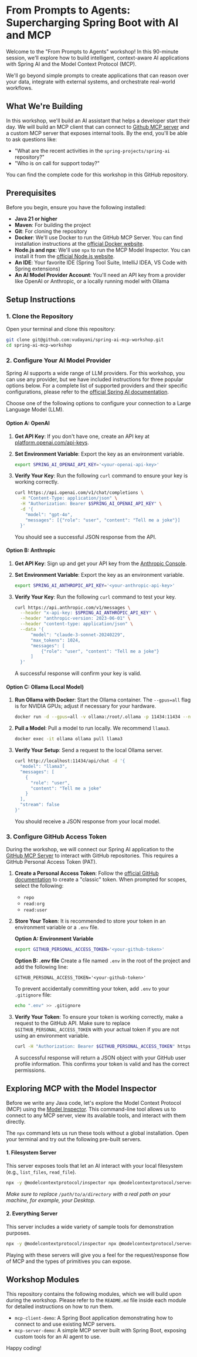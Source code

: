 # From Prompts to Agents: Supercharging Spring Boot with AI and MCP

Welcome to the "From Prompts to Agents" workshop! In this 90-minute session, we'll explore how to build intelligent, context-aware AI applications with Spring AI and the Model Context Protocol (MCP).

We'll go beyond simple prompts to create applications that can reason over your data, integrate with external systems, and orchestrate real-world workflows.

## What We're Building

In this workshop, we'll build an AI assistant that helps a developer start their day. We will build an MCP client that can connect to [Github MCP server](https://github.com/github/github-mcp-server) and a custom MCP server that exposes internal tools. By the end, you'll be able to ask questions like:

*   "What are the recent activities in the `spring-projects/spring-ai` repository?"
*   "Who is on call for support today?"

You can find the complete code for this workshop in this GitHub repository.

## Prerequisites

Before you begin, ensure you have the following installed:

*   **Java 21 or higher**
*   **Maven**: For building the project
*   **Git**: For cloning the repository
*   **Docker**: We'll use Docker to run the GitHub MCP Server. You can find installation instructions at the [official Docker website](https://docs.docker.com/get-docker/).
*   **Node.js and npx**: We'll use `npx` to run the MCP Model Inspector. You can install it from the [official Node.js website](https://nodejs.org/).
*   **An IDE**: Your favorite IDE (Spring Tool Suite, IntelliJ IDEA, VS Code with Spring extensions)
*   **An AI Model Provider Account**: You'll need an API key from a provider like OpenAI or Anthropic, or a locally running model with Ollama

## Setup Instructions

### 1. Clone the Repository

Open your terminal and clone this repository:

```bash
git clone git@github.com:vudayani/spring-ai-mcp-workshop.git
cd spring-ai-mcp-workshop
```

### 2. Configure Your AI Model Provider

Spring AI supports a wide range of LLM providers. For this workshop, you can use any provider, but we have included instructions for three popular options below. For a complete list of supported providers and their specific configurations, please refer to the [official Spring AI documentation](https://docs.spring.io/spring-ai/reference/api/chat/comparison.html).

Choose one of the following options to configure your connection to a Large Language Model (LLM).

#### Option A: OpenAI

1.  **Get API Key**: If you don't have one, create an API key at [platform.openai.com/api-keys](https://platform.openai.com/api-keys).
2.  **Set Environment Variable**: Export the key as an environment variable.

    ```bash
    export SPRING_AI_OPENAI_API_KEY='<your-openai-api-key>'
    ```

3.  **Verify Your Key**: Run the following `curl` command to ensure your key is working correctly.

    ```bash
    curl https://api.openai.com/v1/chat/completions \
      -H "Content-Type: application/json" \
      -H "Authorization: Bearer $SPRING_AI_OPENAI_API_KEY" \
      -d '{
        "model": "gpt-4o",
        "messages": [{"role": "user", "content": "Tell me a joke"}]
      }'
    ```

    You should see a successful JSON response from the API.

#### Option B: Anthropic

1.  **Get API Key**: Sign up and get your API key from the [Anthropic Console](https://console.anthropic.com/).
2.  **Set Environment Variable**: Export the key as an environment variable.

    ```bash
    export SPRING_AI_ANTHROPIC_API_KEY='<your-anthropic-api-key>'
    ```

3.  **Verify Your Key**: Run the following `curl` command to test your key.

    ```bash
    curl https://api.anthropic.com/v1/messages \
      --header "x-api-key: $SPRING_AI_ANTHROPIC_API_KEY" \
      --header "anthropic-version: 2023-06-01" \
      --header "content-type: application/json" \
      --data '{
          "model": "claude-3-sonnet-20240229",
          "max_tokens": 1024,
          "messages": [
              {"role": "user", "content": "Tell me a joke"}
          ]
      }'
    ```

    A successful response will confirm your key is valid.

#### Option C: Ollama (Local Model)

1.  **Run Ollama with Docker**: Start the Ollama container. The `--gpus=all` flag is for NVIDIA GPUs; adjust if necessary for your hardware.

    ```bash
    docker run -d --gpus=all -v ollama:/root/.ollama -p 11434:11434 --name ollama ollama/ollama
    ```

2.  **Pull a Model**: Pull a model to run locally. We recommend `llama3`.

    ```bash
    docker exec -it ollama ollama pull llama3
    ```

3.  **Verify Your Setup**: Send a request to the local Ollama server.

    ```bash
    curl http://localhost:11434/api/chat -d '{
      "model": "llama3",
      "messages": [
        {
          "role": "user",
          "content": "Tell me a joke"
        }
      ],
      "stream": false
    }'
    ```

    You should receive a JSON response from your local model.

### 3. Configure GitHub Access Token

During the workshop, we will connect our Spring AI application to the [GitHub MCP Server](https://github.com/github/github-mcp-server) to interact with GitHub repositories. This requires a GitHub Personal Access Token (PAT).

1.  **Create a Personal Access Token**: Follow the [official GitHub documentation](https://docs.github.com/en/authentication/keeping-your-account-and-data-secure/managing-your-personal-access-tokens#creating-a-personal-access-token-classic) to create a "classic" token. When prompted for scopes, select the following:
    *   `repo`
    *   `read:org`
    *   `read:user`

2.  **Store Your Token**: It is recommended to store your token in an environment variable or a `.env` file.

    **Option A: Environment Variable**
    ```bash
    export GITHUB_PERSONAL_ACCESS_TOKEN='<your-github-token>'
    ```

    **Option B: .env file**
    Create a file named `.env` in the root of the project and add the following line:
    ```
    GITHUB_PERSONAL_ACCESS_TOKEN='<your-github-token>'
    ```
    To prevent accidentally committing your token, add `.env` to your `.gitignore` file:
    ```bash
    echo ".env" >> .gitignore
    ```

3.  **Verify Your Token**: To ensure your token is working correctly, make a request to the GitHub API. Make sure to replace `$GITHUB_PERSONAL_ACCESS_TOKEN` with your actual token if you are not using an environment variable.

    ```bash
    curl -H "Authorization: Bearer $GITHUB_PERSONAL_ACCESS_TOKEN" https://api.github.com/user
    ```

    A successful response will return a JSON object with your GitHub user profile information. This confirms your token is valid and has the correct permissions.

## Exploring MCP with the Model Inspector

Before we write any Java code, let's explore the Model Context Protocol (MCP) using the [Model Inspector](https://github.com/modelcontextprotocol/model-inspector). This command-line tool allows us to connect to any MCP server, view its available tools, and interact with them directly.

The `npx` command lets us run these tools without a global installation. Open your terminal and try out the following pre-built servers.

#### 1. Filesystem Server
This server exposes tools that let an AI interact with your local filesystem (e.g., `list_files`, `read_file`).

```bash
npx -y @modelcontextprotocol/inspector npx @modelcontextprotocol/server-filesystem /path/to/a/directory
```
*Make sure to replace `/path/to/a/directory` with a real path on your machine, for example, your Desktop.*

#### 2. Everything Server
This server includes a wide variety of sample tools for demonstration purposes.

```bash
npx -y @modelcontextprotocol/inspector npx @modelcontextprotocol/server-everything
```
Playing with these servers will give you a feel for the request/response flow of MCP and the types of primitives you can expose.

## Workshop Modules

This repository contains the following modules, which we will build upon during the workshop. Please refer to the `README.md` file inside each module for detailed instructions on how to run them.

*   `mcp-client-demo`: A Spring Boot application demonstrating how to connect to and use existing MCP servers.
*   `mcp-server-demo`: A simple MCP server built with Spring Boot, exposing custom tools for an AI agent to use.

Happy coding!
